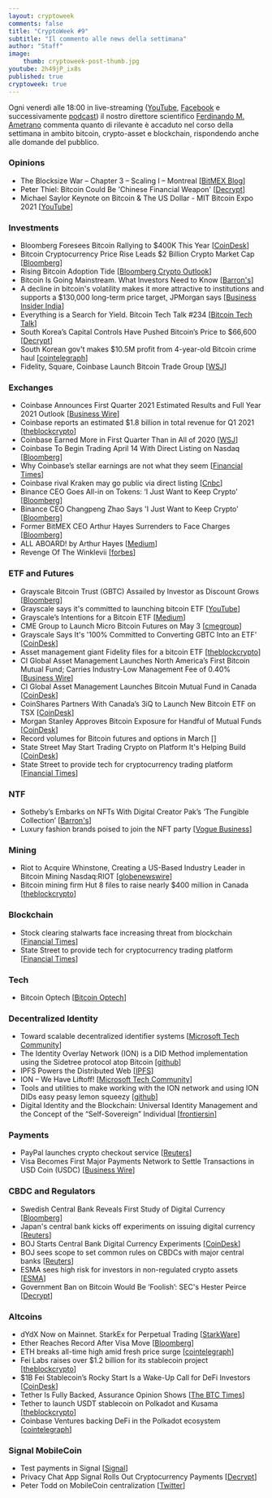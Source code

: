 ```yaml
---
layout: cryptoweek
comments: false
title: "CryptoWeek #9"
subtitle: "Il commento alle news della settimana" 
author: "Staff"
image:
    thumb: cryptoweek-post-thumb.jpg
youtube: 2h49jP_ix8s
published: true
cryptoweek: true
---
```


Ogni venerdì alle 18:00 in live-streaming
([YouTube](https://www.youtube.com/watch?v=6SVoSmLxNhM&list=PLTLa2tRY91LI9MN6-_ai0J6jTRcY8znDc),
[Facebook](https://www.facebook.com/DigitalGoldInstitute) e successivamente
[podcast](https://www.buzzsprout.com/1686991))
il nostro direttore scientifico [Ferdinando M. Ametrano](https://www.ametrano.net)
commenta quanto di rilevante è accaduto nel corso della settimana
in ambito bitcoin, crypto-asset e blockchain,
rispondendo anche alle domande del pubblico.

<!--div id="buzzsprout-player-8173333"></div>
<script src="https://www.buzzsprout.com/1686991/8173333-cryptoweek-6-19-marzo-2021.js?container_id=buzzsprout-player-8173333&player=small" type="text/javascript" charset="utf-8"></script-->

### Opinions

- The Blocksize War – Chapter 3 – Scaling I – Montreal [[BitMEX Blog](https://blog.bitmex.com/the-blocksize-war-chapter-3-scaling-i-montreal/)]
- Peter Thiel: Bitcoin Could Be 'Chinese Financial Weapon' [[Decrypt](https://decrypt.co/65845/peter-thiel-bitcoin-could-be-chinese-financial-weapon)]
- Michael Saylor Keynote on Bitcoin & The US Dollar - MIT Bitcoin Expo 2021 [[YouTube](https://www.youtube.com/watch?v=-s-A_TK8gNk)]

### Investments

- Bloomberg Foresees Bitcoin Rallying to $400K This Year [[CoinDesk](https://www.coindesk.com/bloomberg-bitcoin-400k-prediction)]
- Bitcoin Cryptocurrency Price Rise Leads $2 Billion Crypto Market Cap [[Bloomberg](https://www.bloomberg.com/news/articles/2021-04-05/crypto-market-cap-doubles-past-2-trillion-after-two-month-surge)]
- Rising Bitcoin Adoption Tide [[Bloomberg Crypto Outlook](https://assets.bbhub.io/promo/sites/12/1060725_Crypto-Apr2021Outlook.pdf)]
- Bitcoin Is Going Mainstream. What Investors Need to Know [[Barron's](https://www.barrons.com/articles/bitcoin-is-going-mainstream-what-investors-need-to-know-51617393392)]
- A decline in bitcoin's volatility makes it more attractive to institutions and supports a $130,000 long-term price target, JPMorgan says [[Business Insider India](https://www.businessinsider.in/stock-market/news/]a-decline-in-bitcoins-volatility-makes-it-more-attractive-to-institutions-and-supports-a-130000-long-term-price-target-jpmorgan-says/articleshow/81857588.cms)]
- Everything is a Search for Yield. Bitcoin Tech Talk #234 [[Bitcoin Tech Talk](https://jimmysong.substack.com/p/everything-is-a-search-for-yield)]
- South Korea’s Capital Controls Have Pushed Bitcoin’s Price to $66,600 [[Decrypt](https://decrypt.co/63948/south-koreas-capital-controls-have-pushed-bitcoins-price-to-66600)]
- South Korean gov't makes $10.5M profit from 4-year-old Bitcoin crime haul [[cointelegraph](https://cointelegraph.com/news/south-korean-gov-t-makes-10-5m-profit-from-4-year-old-bitcoin-crime-haul)]
- Fidelity, Square, Coinbase Launch Bitcoin Trade Group [[WSJ](https://www.wsj.com/articles/fidelity-square-coinbase-launch-bitcoin-trade-group-11617710402)]

### Exchanges

- Coinbase Announces First Quarter 2021 Estimated Results and Full Year 2021 Outlook [[Business Wire](https://www.businesswire.com/news/home/20210406006015/en/Coinbase-Announces-First-Quarter-2021-Estimated-Results-and-Full-Year-2021-Outlook)]
- Coinbase reports an estimated $1.8 billion in total revenue for Q1 2021 [[theblockcrypto](https://www.theblockcrypto.com/post/100680/coinbase-q1-results-april-direct-listing)]
- Coinbase Earned More in First Quarter Than in All of 2020 [[WSJ](https://www.wsj.com/articles/coinbase-earned-more-in-first-quarter-than-in-all-of-2020-11617745114)]
- Coinbase To Begin Trading April 14 With Direct Listing on Nasdaq [[Bloomberg](https://www.bloomberg.com/news/articles/2021-04-01/coinbase-is-said-to-plan-its-direct-listing-in-two-weeks)]
- Why Coinbase’s stellar earnings are not what they seem [[Financial Times](https://on.ft.com/3fPyR1d)]
- Coinbase rival Kraken may go public via direct listing [[Cnbc](https://www.cnbc.com/2021/04/08/bitcoin-coinbase-rival-kraken-may-go-public-via-direct-listing.html)]
- Binance CEO Goes All-in on Tokens: ‘I Just Want to Keep Crypto’ [[Bloomberg](https://www.bloomberg.com/news/features/2021-04-07/binance-ceo-changpeng-zhao-says-i-just-want-to-keep-crypto)]
- Binance CEO Changpeng Zhao Says 'I Just Want to Keep Crypto' [[Bloomberg](https://www.bloomberg.com/news/features/2021-04-07/binance-ceo-changpeng-zhao-says-i-just-want-to-keep-crypto)]
- Former BitMEX CEO Arthur Hayes Surrenders to Face Charges [[Bloomberg](https://www.bloomberg.com/news/articles/2021-04-06/former-bitmex-ceo-arthur-hayes-surrenders-to-face-u-s-charges)]
- ALL ABOARD! by Arthur Hayes [[Medium](https://cryptohayes.medium.com/all-aboard-4d50435190d6)]
- Revenge Of The Winklevii [[forbes](https://www.forbes.com/sites/michaeldelcastillo/2021/04/05/revenge-of-the-winklevii-facebook-winklevoss-bitcoin-nft-billionaire-revenge)]

### ETF and Futures

- Grayscale Bitcoin Trust (GBTC) Assailed by Investor as Discount Grows [[Bloomberg](https://www.bloomberg.com/news/articles/2021-04-06/grayscale-bitcoin-trust-assailed-by-investor-as-discount-grows)]
- Grayscale says it's committed to launching bitcoin ETF [[YouTube](https://www.youtube.com/watch?v=HuyF_-L2Wpw)]
- Grayscale’s Intentions for a Bitcoin ETF [[Medium](https://grayscaleinvest.medium.com/grayscales-intentions-for-a-bitcoin-etf-b11e4faf4c05)]
- CME Group to Launch Micro Bitcoin Futures on May 3 [[cmegroup](https://www.cmegroup.com/media-room/press-releases/2021/3/30/cme_group_to_launchmicrobitcoinfuturesonmay3.html)]
- Grayscale Says It's '100% Committed to Converting GBTC Into an ETF' [[CoinDesk](https://www.coindesk.com/grayscale-says-its-100-committed-to-converting-gbtc-into-an-etf)]
- Asset management giant Fidelity files for a bitcoin ETF [[theblockcrypto](https://www.theblockcrypto.com/linked/99279/fidelity-bitcoin-etf-filing)]
- CI Global Asset Management Launches North America’s First Bitcoin Mutual Fund; Carries Industry-Low Management Fee of 0.40% [[Business Wire](https://www.businesswire.com/news/home/20210405005330/en/)]
- CI Global Asset Management Launches Bitcoin Mutual Fund in Canada [[CoinDesk](https://www.coindesk.com/ci-global-asset-management-launches-bitcoin-mutual-fund-in-canada)]
- CoinShares Partners With Canada’s 3iQ to Launch New Bitcoin ETF on TSX [[CoinDesk](https://www.coindesk.com/coinshares-partners-with-canadas-3iq-to-launch-new-bitcoin-etf-on-tsx)]
- Morgan Stanley Approves Bitcoin Exposure for Handful of Mutual Funds [[CoinDesk](https://www.coindesk.com/morgan-stanley-approves-bitcoin-exposure-for-handful-of-mutual-funds)]
- Record volumes for Bitcoin futures and options in March [[](https://www.theblockcrypto.com/linked/100600/record-volumes-bitcoin-futures-options-march-2021)]
- State Street May Start Trading Crypto on Platform It's Helping Build [[CoinDesk](https://www.coindesk.com/state-street-aims-to-start-cryptocurrency-trading-in-middle-of-2021)]
- State Street to provide tech for cryptocurrency trading platform [[Financial Times](https://www.ft.com/content/a4c19360-1bcf-4599-9ffe-b6a4d69f29fe)]

### NTF

- Sotheby’s Embarks on NFTs With Digital Creator Pak’s ‘The Fungible Collection’ [[Barron's](https://www.barrons.com/articles/sothebys-embarks-on-nfts-with-digital-creator-paks-the-fungible-collection-01617739344)]
- Luxury fashion brands poised to join the NFT party [[Vogue Business](https://www.voguebusiness.com/technology/luxury-fashion-brands-poised-to-join-the-nft-party)]

### Mining

- Riot to Acquire Whinstone, Creating a US-Based Industry Leader in Bitcoin Mining Nasdaq:RIOT [[globenewswire](http://www.globenewswire.com/news-release/2021/04/08/2206616/0/en/Riot-to-Acquire-Whinstone-Creating-a-US-Based-Industry-Leader-in-Bitcoin-Mining.html)]
- Bitcoin mining firm Hut 8 files to raise nearly $400 million in Canada [[theblockcrypto](https://www.theblockcrypto.com/linked/101017/hut-8-bitcoin-mining-funding-filing)]

### Blockchain

- Stock clearing stalwarts face increasing threat from blockchain [[Financial Times](https://on.ft.com/2PNyXvR)]
- State Street to provide tech for cryptocurrency trading platform [[Financial Times](https://on.ft.com/2Q1d8IV)]

### Tech

- Bitcoin Optech [[Bitcoin Optech](https://bitcoinops.org/en/newsletters/)]

### Decentralized Identity

- Toward scalable decentralized identifier systems [[Microsoft Tech Community](https://techcommunity.microsoft.com/t5/azure-active-directory-identity/toward-scalable-decentralized-identifier-systems/ba-p/560168)]
- The Identity Overlay Network (ION) is a DID Method implementation using the Sidetree protocol atop Bitcoin [[github](https://github.com/decentralized-identity/ion)]
- IPFS Powers the Distributed Web [[IPFS](https://ipfs.io/)]
- ION – We Have Liftoff! [[Microsoft Tech Community](https://techcommunity.microsoft.com/t5/identity-standards-blog/ion-we-have-liftoff/ba-p/1441555)]
- Tools and utilities to make working with the ION network and using ION DIDs easy peasy lemon squeezy [[github](https://github.com/decentralized-identity/ion-tools#ionjs)]
- Digital Identity and the Blockchain: Universal Identity Management and the Concept of the “Self-Sovereign” Individual [[frontiersin](https://www.frontiersin.org/articles/10.3389/fbloc.2020.00026/full)]

### Payments

- PayPal launches crypto checkout service [[Reuters](https://www.reuters.com/article/us-crypto-currency-paypal-exclusive-idUSKBN2BM10N)]
- Visa Becomes First Major Payments Network to Settle Transactions in USD Coin (USDC) [[Business Wire](https://www.businesswire.com/news/home/20210329005171/en/Visa-Becomes-First-Major-Payments-Network-to-Settle-Transactions-in-USD-Coin-USDC)]

### CBDC and Regulators

- Swedish Central Bank Reveals First Study of Digital Currency [[Bloomberg](https://www.bloomberg.com/news/articles/2021-04-07/sweden-s-central-bank-reveals-first-study-of-digital-currency?srnd=cryptocurrencies)]
- Japan's central bank kicks off experiments on issuing digital currency [[Reuters](https://www.reuters.com/article/us-japan-economy-cbdc-idUSKBN2BS0EG)]
- BOJ Starts Central Bank Digital Currency Experiments [[CoinDesk](https://www.coindesk.com/boj-starts-central-bank-digital-currency-experiments)]
- BOJ sees scope to set common rules on CBDCs with major central banks [[Reuters](https://www.reuters.com/article/cenbanks-digital-japan/boj-sees-scope-to-set-common-rules-on-cbdcs-with-major-central-banks-idUSL4N2M1265)]
- ESMA sees high risk for investors in non-regulated crypto assets [[ESMA](https://www.esma.europa.eu/press-news/esma-news/esma-sees-high-risk-investors-in-non-regulated-crypto-assets)]
- Government Ban on Bitcoin Would Be ‘Foolish’: SEC's Hester Peirce [[Decrypt](https://decrypt.co/65910/government-ban-bitcoin-foolish-sec-hester-peirce)]

### Altcoins

- dYdX Now on Mainnet. StarkEx for Perpetual Trading [[StarkWare](https://medium.com/starkware/dydx-now-on-mainnet-c21c84d8e342)]
- Ether Reaches Record After Visa Move [[Bloomberg](https://www.bloomberg.com/news/articles/2021-04-02/ether-rises-to-record-as-crypto-rally-broadens-beyond-bitcoin)]
- ETH breaks all-time high amid fresh price surge [[cointelegraph](https://cointelegraph.com/news/eth-breaks-all-time-high-amid-fresh-price-surge)]
- Fei Labs raises over $1.2 billion for its stablecoin project [[theblockcrypto](https://www.theblockcrypto.com/linked/100463/fei-labs-raises-over-1-2-billion-for-its-stablecoin-project)]
- $1B Fei Stablecoin’s Rocky Start Is a Wake-Up Call for DeFi Investors [[CoinDesk](https://www.coindesk.com/1b-fei-stablecoins-rocky-start-is-a-wake-up-call-for-defi-investors)]
- Tether Is Fully Backed, Assurance Opinion Shows [[The BTC Times](https://www.btctimes.com/news/tether-is-fully-backed-assurance-opinion-shows)]
- Tether to launch USDT stablecoin on Polkadot and Kusama [[theblockcrypto](https://www.theblockcrypto.com/post/100614/tether-usdt-stablecoin-polkadot-kusama)]
- Coinbase Ventures backing DeFi in the Polkadot ecosystem [[cointelegraph](https://cointelegraph.com/news/coinbase-ventures-backing-defi-in-the-polkadot-ecosystem)]

### Signal MobileCoin

- Test payments in Signal [[Signal](https://signal.org/blog/help-us-test-payments-in-signal/)]
- Privacy Chat App Signal Rolls Out Cryptocurrency Payments [[Decrypt](https://decrypt.co/64135/signal-mobilecoin-cryptocurrency-payments)]
- Peter Todd on MobileCoin centralization [[Twitter](https://twitter.com/peterktodd/status/1380029316969476098?s=20)]
